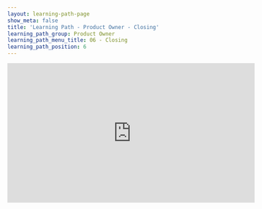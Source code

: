 ```yaml
---
layout: learning-path-page
show_meta: false
title: 'Learning Path - Product Owner - Closing'
learning_path_group: Product Owner
learning_path_menu_title: 06 - Closing
learning_path_position: 6
---
```


<iframe width="560" height="315" src="https://www.youtube.com/embed/qMGQVvoqrzo" frameborder="0" allow="accelerometer; autoplay; encrypted-media; gyroscope; picture-in-picture" allowfullscreen></iframe>

